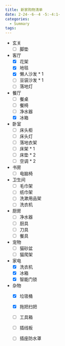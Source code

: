 ```yaml
---
title: 新家购物清单
date: 2-24--6--4 -5:-4:1-
categories:
  - Summary
tags:
---
```


- 玄关
    -[ ] 脚垫

- 客厅
    -[x] 花架
    -[x] 地毯
    -[x] 懒人沙发 * 1
    -[ ] 豆袋沙发 * 1
    -[ ] 落地灯
- 餐厅
    -[ ] 餐桌
    -[ ] 餐椅
    -[ ] 净水器
    -[x] 冰箱
- 卧室
    -[ ] 床头柜
    -[ ] 床头灯
    -[ ] 落地衣架
    -[ ] 床架 * 1
    -[ ] 床垫 * 2
    -[ ] 空调 * 2
- 书房
    -[ ] 电脑椅
- 卫生间
    -[ ] 毛巾架
    -[ ] 纸巾架
    -[ ] 洗漱用品架
    -[ ] 洗衣机
- 厨房
    -[ ] 净水器
    -[ ] 厨具
    -[ ] 刀具
    -[ ] 餐具
- 宠物
    -[ ] 猫砂盆
    -[ ] 猫爬架
- 家电
    -[x] 洗衣机
    -[x] 冰箱
    -[x] 智能门锁
- 杂物
    -[x] 垃圾桶
    -[x] 拖把扫把
    -[ ] 工具箱
    -[ ] 插线板
    -[ ] 插座防水罩


